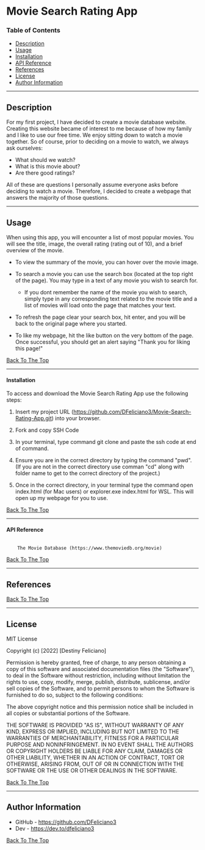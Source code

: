 # Movie Search Rating App

### Table of Contents 

- [Description](#description)
- [Usage](#usage)
- [Installation](#installation)
- [API Reference](#api-reference)
- [References](#references)
- [License](#license)
- [Author Information](#author-information)

---

## Description 

For my first project, I have decided to create a movie database website. Creating this website became of interest to me because of how my family and I like to use our free time. We enjoy sitting down to watch a movie together. So of course, prior to deciding on a movie to watch, we always ask ourselves: 
 - What should we watch?
 - What is this movie about?
 - Are there good ratings?

All of these are questions I personally assume everyone asks before deciding to watch a movie. Therefore, I decided to create a webpage that answers the majority of those questions. 

---

## Usage 

When using this app, you will encounter a list of most popular movies. You will see the title, image, the overall rating (rating out of 10), and a brief overview of the movie. 

- To view the summary of the movie, you can hover over the movie image. 

- To search a movie you can use the search box (located at the top right of the page). You may type in a text of any movie you wish to search for. 

    - If you dont remember the name of the movie you wish to search, simply type in any corresponding text related to the movie title and a list of movies will load onto the page that matches your text. 

- To refresh the page clear your search box, hit enter, and you will be back to the original page where you started. 

- To like my webpage, hit the like button on the very bottom of the page. Once successful, you should get an alert saying "Thank you for liking this page!"

[Back To The Top](#movie-search-rating-app)

---

#### Installation 

To access and download the Movie Search Rating App use the following steps: 

1. Insert my project URL (https://github.com/DFeliciano3/Movie-Search-Rating-App.git) into your browser. 

2. Fork and copy SSH Code

3. In your terminal, type command git clone and paste the ssh code at end of command. 

4. Ensure you are in the correct directory by typing the command "pwd". (If you are not in the correct directory use comman "cd" along with folder name to get to the correct directory of the project.)

5. Once in the correct directory, in your terminal type the command open index.html (for Mac users) or explorer.exe index.html for WSL. This will open up my webpage for you to use.

[Back To The Top](#movie-search-rating-app)

---

#### API Reference 

```html

    The Movie Database (https://www.themoviedb.org/movie)

```

[Back To The Top](#movie-search-rating-app)

---

## References
[Back To The Top](#movie-search-rating-app)

---

## License  

MIT License

Copyright (c) [2022] [Destiny Feliciano]

Permission is hereby granted, free of charge, to any person obtaining a copy
of this software and associated documentation files (the "Software"), to deal
in the Software without restriction, including without limitation the rights
to use, copy, modify, merge, publish, distribute, sublicense, and/or sell
copies of the Software, and to permit persons to whom the Software is
furnished to do so, subject to the following conditions:

The above copyright notice and this permission notice shall be included in all
copies or substantial portions of the Software.

THE SOFTWARE IS PROVIDED "AS IS", WITHOUT WARRANTY OF ANY KIND, EXPRESS OR
IMPLIED, INCLUDING BUT NOT LIMITED TO THE WARRANTIES OF MERCHANTABILITY,
FITNESS FOR A PARTICULAR PURPOSE AND NONINFRINGEMENT. IN NO EVENT SHALL THE
AUTHORS OR COPYRIGHT HOLDERS BE LIABLE FOR ANY CLAIM, DAMAGES OR OTHER
LIABILITY, WHETHER IN AN ACTION OF CONTRACT, TORT OR OTHERWISE, ARISING FROM,
OUT OF OR IN CONNECTION WITH THE SOFTWARE OR THE USE OR OTHER DEALINGS IN THE
SOFTWARE.

[Back To The Top](#movie-search-rating-app)

---

## Author Information

- GitHub - https://github.com/DFeliciano3
- Dev - https://dev.to/dfeliciano3

[Back To The Top](#movie-search-rating-app)